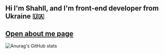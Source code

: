 ## Hi I'm Shahll, and I'm front-end developer from Ukraine 🇺🇦
## [Open about me page](https://shahll.github.io/)
![Anurag's GitHub stats](https://github-readme-stats.vercel.app/api?username=Shahll&show_icons=true&theme=radical)

